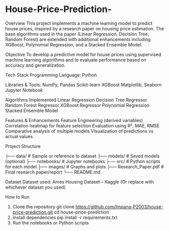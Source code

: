 # House-Price-Prediction-
Overview
This project implements a machine learning model to predict house prices, inspired by a research paper on housing price estimation. The base algorithms used in the paper (Linear Regression, Decision Tree, Random Forest) are extended with additional enhancements including XGBoost, Polynomial Regression, and a Stacked Ensemble Model.

Objective
To develop a predictive model for house prices using supervised machine learning algorithms and to evaluate performance based on accuracy and generalization.

Tech Stack
Programming Language: Python

Libraries & Tools:
NumPy, Pandas
Scikit-learn
XGBoost
Matplotlib, Seaborn
Jupyter Notebook

Algorithms Implemented
Linear Regression
Decision Tree Regressor
Random Forest Regressor
XGBoost Regressor
Polynomial Regression
Stacked Ensemble Model

Features & Enhancements
Feature Engineering (derived variables)
Correlation heatmap for feature selection
Evaluation using R², MAE, RMSE
Comparative analysis of multiple models
Visualization of predictions vs actual values

Project Structure

├── data/                    # Sample or reference to dataset
├── models/                  # Saved models (optional)
├── notebooks/               # Jupyter notebooks
├── src/                     # Python scripts for each model
├── images/                  # Graphs and plots
├── Research_Paper.pdf       # Final research paper/report
└── README.md

Dataset
Dataset used: Ames Housing Dataset – Kaggle
(Or replace with whichever dataset you used)

How to Run
1. Clone the repository
git clone https://github.com/Impana-P2003/house-price-prediction.git
cd house-price-prediction
2. Install dependencies
pip install -r requirements.txt
3. Run the notebooks or Python scripts
